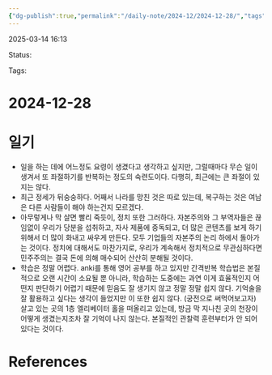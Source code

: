 ```yaml
---
{"dg-publish":true,"permalink":"/daily-note/2024-12/2024-12-28/","tags":["일지","2024년"]}
---
```



2025-03-14 16:13

Status: 

Tags: 

# 2024-12-28
# 일기
- 일을 하는 데에 어느정도 요령이 생겼다고 생각하고 싶지만, 그럴때마다 무슨 일이 생겨서 또 좌절하기를 반복하는 정도의 숙련도이다. 다행히, 최근에는 큰 좌절이 있지는 않다.
- 최근 정세가 뒤숭숭하다. 어째서 나라를 망친 것은 따로 있는데, 복구하는 것은 여남은 다른 사람들이 해야 하는건지 모르겠다.
- 아무렇게나 막 살면 빨리 죽듯이, 정치 또한 그러하다. 자본주의와 그 부역자들은 끊임없이 우리가 당분을 섭취하고, 자사 제품에 중독되고, 더 많은 콘텐츠를 보게 하기 위해서 더 많이 화내고 싸우게 만든다. 모두 기업들의 자본주의 논리 하에서 돌아가는 것이다. 정치에 대해서도 마찬가지로, 우리가 계속해서 정치적으로 무관심하다면 민주주의는 결국 돈에 의해 매수되어 산산히 분해될 것이다.
- 학습은 정말 어렵다. anki를 통해 영어 공부를 하고 있지만 간격반복 학습법은 본질적으로 오랜 시간이 소요될 뿐 아니라, 학습하는 도중에는 과연 이게 효율적인지 어떤지 판단하기 어렵기 때문에 믿음도 잘 생기지 않고 정말 정말 쉽지 않다. 기억술을 잘 활용하고 싶다는 생각이 들었지만 이 또한 쉽지 않다. (궁전으로 써먹어보고자) 살고 있는 곳의 1층 엘리베이터 홀을 떠올리고 있는데, 방금 막 지나친 곳의 천장이 어떻게 생겼는지조차 잘 기억이 나지 않는다. 본질적인 관찰력 훈련부터가 안 되어있다는 것이다.

# References
